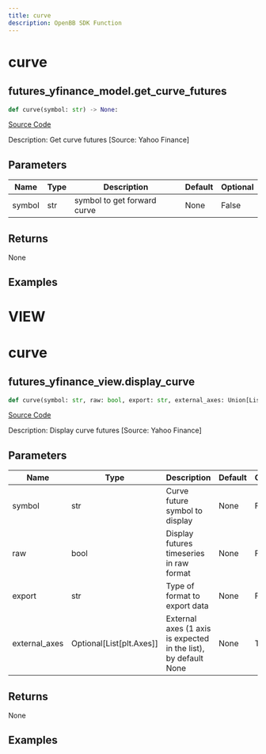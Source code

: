 ```yaml
---
title: curve
description: OpenBB SDK Function
---
```

# curve

## futures_yfinance_model.get_curve_futures

```python
def curve(symbol: str) -> None:
```
[Source Code](https://github.com/OpenBB-finance/OpenBBTerminal/tree/main/openbb_terminal/futures/yfinance_model.py#L117)

Description: Get curve futures [Source: Yahoo Finance]

## Parameters

| Name | Type | Description | Default | Optional |
| ---- | ---- | ----------- | ------- | -------- |
| symbol | str | symbol to get forward curve | None | False |

## Returns

None

## Examples




# VIEW

# curve

## futures_yfinance_view.display_curve

```python
def curve(symbol: str, raw: bool, export: str, external_axes: Union[List[matplotlib.axes._axes.Axes], NoneType]) -> None:
```
[Source Code](https://github.com/OpenBB-finance/OpenBBTerminal/tree/main/openbb_terminal/futures/yfinance_view.py#L227)

Description: Display curve futures [Source: Yahoo Finance]

## Parameters

| Name | Type | Description | Default | Optional |
| ---- | ---- | ----------- | ------- | -------- |
| symbol | str | Curve future symbol to display | None | False |
| raw | bool | Display futures timeseries in raw format | None | False |
| export | str | Type of format to export data | None | False |
| external_axes | Optional[List[plt.Axes]] | External axes (1 axis is expected in the list), by default None | None | True |

## Returns

None

## Examples

